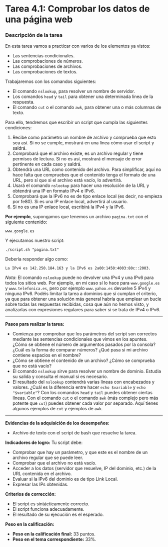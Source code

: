 # **Tarea 4.1: Comprobar los datos de una página web**

### **Descripción de la tarea**

En esta tarea vamos a practicar con varios de los elementos ya vistos:

- Las sentencias condicionales.
- Las comprobaciones de números.
- Las comprobaciones de archivos.
- Las comprobaciones de textos.

Trabajaremos con los comandos siguientes:

- El comando `nslookup`, para resolver un nombre de servidor.
- Los comandos `head` y `tail` para obtener una determinada línea de la respuesta.
- El comando `cut` o el comando `awk`, para obtener una o más columnas de texto.

Para ello, tendremos que escribir un script que cumpla las siguientes condiciones:

1. Recibe como parámetro un nombre de archivo y comprueba que esto sea así. Si no se cumple, mostrará en una línea cómo usar el script y saldrá.
2. Comprobará que el archivo existe, es un archivo regular y tiene permisos de lectura. Si no es así, mostrará el mensaje de error pertinente en cada caso y saldrá.
3. Obtendrá una URL como contenido del archivo. Para simplificar, aquí no hace falta que compruebes que el contenido tenga el formato de una URL, pero sí que si el archivo está vacío, lo advertirá.
4. Usará el comando `nslookup` para hacer una resolución de la URL y obtendrá una IP en formato IPv4 e IPv6.
5. Comprobará que la IPv6 no es de tipo enlace local (es decir, no empieza por fe80). Si es una IP enlace local, advertirá al usuario.
6. Si no es una IP enlace local, escribirá la IPv4 y la IPv6.

**Por ejemplo**, supongamos que tenemos un archivo `pagina.txt` con el siguiente contenido:

```
www.google.es
```

Y ejecutamos nuestro script:

```
./script.sh "pagina.txt"
```

Debería responder algo como:

```
La IPv4 es 142.250.184.163 y la IPv6 es 2a00:1450:4003:80c::2003.
```

_*Nota*_: El comando `nslookup` puede no devolver una IPv4 y una IPv6 para todos los sitios web. Por ejemplo, en mi caso sí lo hace para `www.google.es` y `www.telefonica.es`, pero por ejemplo `www.yahoo.es` devuelve 5 IPv4 y ninguna IPv6. Podéis limitar la tarea a dominios que sí cumplan el criterio, ya que para obtener una solución más general habría que emplear un bucle sobre todas las respuestas recibidas, cosa que aún no hemos visto, y analizarlas con expresiones regulares para saber si se trata de IPv4 o IPv6.

---

**Pasos para realizar la tarea:**

- Comienza por comprobar que los parámetros del script son correctos mediante las sentencias condicionales que vimos en los apuntes. ¿Cómo se obtiene el número de argumentos pasados por la consola? ¿Cuál es la forma de comparar números? ¿Qué pasa si mi archivo contiene espacios en el nombre?
- ¿Cómo se obtiene el contenido de un archivo? ¿Cómo se comprueba que no está vacío?
- El comando `nslookup` sirve para resolver un nombre de dominio. Estudia su salida y consulta el manual si es necesario.
- El resultado del `nslookup` contendrá varias líneas con encabezados y valores. ¿Cuál es la diferencia entre hacer `echo $variable` y `echo "$variable"`? Con los comandos `head` y `tail` puedes obtener ciertas líneas. Con el comando `cut` o el comando `awk` (más complejo pero más potente que `cut`) puedes obtener cada valor por separado. Aquí tienes algunos ejemplos de `cut` y ejemplos de `awk`.

---

**Evidencias de la adquisición de los desempeños:**

- Archivo de texto con el script de bash que resuelve la tarea.

**Indicadores de logro:** Tu script debe:

- Comprobar que hay un parámetro, y que este es el nombre de un archivo regular que se puede leer.
- Comprobar que el archivo no está vacío.
- Acceder a los datos (servidor que resuelve, IP del dominio, etc.) de la URL contenida en el archivo.
- Evaluar si la IPv6 del dominio es de tipo Link Local.
- Expresar las IPs obtenidas.

**Criterios de corrección:**

- El script es sintácticamente correcto.
- El script funciona adecuadamente.
- El resultado de su ejecución es el esperado.

**Peso en la calificación:**

- **Peso en la calificación final:** 33 puntos.
- **Peso en el tema correspondiente:** 33%.
